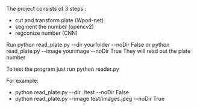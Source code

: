 The project consists of 3 steps :
- cut and transform plate (Wpod-net)
- segment the number (opencv2)
- regconize number (CNN)


Run 
python read_plate.py --dir yourfolder --noDir False <yourimage folder>
or 
python read_plate.py --image yourimage --noDir True
They will read out the plate number

To test the program just run 
  python reader.py
  
For example:
  - python read_plate.py --dir ./test --noDir False
  - python read_plate.py --image test/images.jpeg --noDir True

  
  
